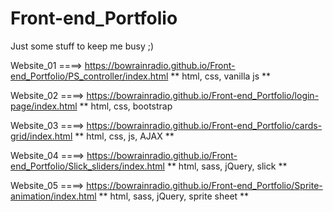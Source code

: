 # Front-end_Portfolio
Just some stuff to keep me busy ;)

Website_01 ====> https://bowrainradio.github.io/Front-end_Portfolio/PS_controller/index.html
** html, css, vanilla js **

Website_02 ====> https://bowrainradio.github.io/Front-end_Portfolio/login-page/index.html
** html, css, bootstrap

Website_03 ====> https://bowrainradio.github.io/Front-end_Portfolio/cards-grid/index.html
** html, css, js, AJAX **

Website_04 ====> https://bowrainradio.github.io/Front-end_Portfolio/Slick_sliders/index.html
** html, sass, jQuery, slick **

Website_05 ====> https://bowrainradio.github.io/Front-end_Portfolio/Sprite-animation/index.html
** html, sass, jQuery, sprite sheet **
